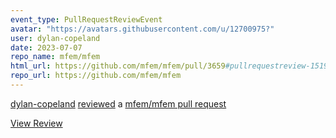 ```yaml
---
event_type: PullRequestReviewEvent
avatar: "https://avatars.githubusercontent.com/u/12700975?"
user: dylan-copeland
date: 2023-07-07
repo_name: mfem/mfem
html_url: https://github.com/mfem/mfem/pull/3659#pullrequestreview-1519138716
repo_url: https://github.com/mfem/mfem
---
```


<a href='https://github.com/dylan-copeland' target='_blank'>dylan-copeland</a> <a href='https://github.com/mfem/mfem/pull/3659#pullrequestreview-1519138716' target='_blank'>reviewed</a> a <a href='https://github.com/mfem/mfem/pull/3659' target='_blank'>mfem/mfem pull request</a>

<small></small>

<a href='https://github.com/mfem/mfem/pull/3659#pullrequestreview-1519138716' target='_blank'>View Review</a>